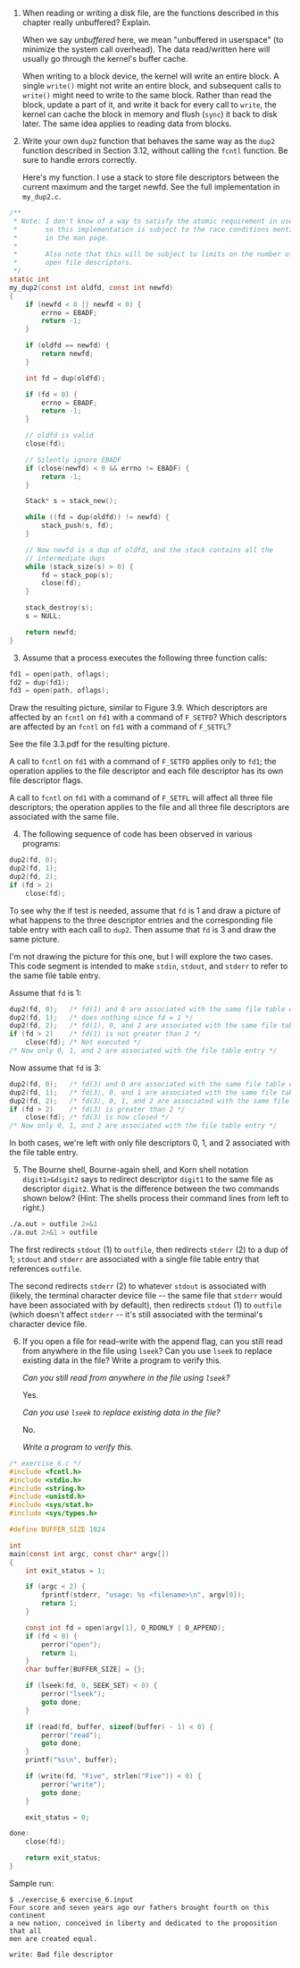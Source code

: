 1. When reading or writing a disk file, are the functions described in this
   chapter really unbuffered? Explain.

   When we say *unbuffered* here, we mean "unbuffered in userspace" (to
   minimize the system call overhead).  The data read/written here will
   usually go through the kernel's buffer cache.
   
   When writing to a block device, the kernel will write an entire block.
   A single `write()` might not write an entire block, and subsequent calls
   to `write()` might need to write to the same block.  Rather than read the
   block, update a part of it, and write it back for every call to `write`,
   the kernel can cache the block in memory and flush (`sync`) it back to
   disk later.  The same idea applies to reading data from blocks.

2. Write your own `dup2` function that behaves the same way as the `dup2`
   function described in Section 3.12, without calling the `fcntl` function.
   Be sure to handle errors correctly.

   Here's my function.  I use a stack to store file descriptors between
   the current maximum and the target newfd.  See the full implementation
   in `my_dup2.c`.

```c
/**
 * Note: I don't know of a way to satisfy the atomic requirement in userspace,
 *       so this implementation is subject to the race conditions mentioned
 *       in the man page.
 *
 *       Also note that this will be subject to limits on the number of
 *       open file descriptors.
 */
static int
my_dup2(const int oldfd, const int newfd)
{
	if (newfd < 0 || newfd < 0) {
		errno = EBADF;
		return -1;
	}

	if (oldfd == newfd) {
		return newfd;
	}

	int fd = dup(oldfd);

	if (fd < 0) {
		errno = EBADF;
		return -1;
	}

	// oldfd is valid
	close(fd);

	// Silently ignore EBADF
	if (close(newfd) < 0 && errno != EBADF) {
		return -1;
	}

	Stack* s = stack_new();

	while ((fd = dup(oldfd)) != newfd) {
		stack_push(s, fd);
	}

	// Now newfd is a dup of oldfd, and the stack contains all the
	// intermediate dups
	while (stack_size(s) > 0) {
		fd = stack_pop(s);
		close(fd);
	}

	stack_destroy(s);
	s = NULL;

	return newfd;
}
```

3. Assume that a process executes the following three function calls:
```c
fd1 = open(path, oflags);
fd2 = dup(fd1);
fd3 = open(path, oflags);
```
   Draw the resulting picture, similar to Figure 3.9. Which descriptors are
   affected by an `fcntl` on `fd1` with a command of `F_SETFD`? Which
   descriptors are affected by an `fcntl` on `fd1` with a command of `F_SETFL`?

   See the file 3.3.pdf for the resulting picture.

   A call to `fcntl` on `fd1` with a command of `F_SETFD` applies only to
   `fd1`; the operation applies to the file descriptor and each file descriptor
   has its own file descriptor flags.

   A call to `fcntl` on `fd1` with a command of `F_SETFL` will affect all
   three file descriptors; the operation applies to the file and all three
   file descriptors are associated with the same file.

4. The following sequence of code has been observed in various programs:
```c
dup2(fd, 0);
dup2(fd, 1);
dup2(fd, 2);
if (fd > 2)
    close(fd);
```
   To see why the if test is needed, assume that `fd` is 1 and draw a picture
   of what happens to the three descriptor entries and the corresponding file
   table entry with each call to `dup2`. Then assume that `fd` is 3 and draw
   the same picture.

   I'm not drawing the picture for this one, but I will explore the two
   cases.  This code segment is intended to make `stdin`, `stdout`, and
   `stderr` to refer to the same file table entry.

   Assume that `fd` is 1:

```c
dup2(fd, 0);   /* fd(1) and 0 are associated with the same file table entry */
dup2(fd, 1);   /* does nothing since fd = 1 */
dup2(fd, 2);   /* fd(1), 0, and 2 are associated with the same file table entry */
if (fd > 2)    /* fd(1) is not greater than 2 */
    close(fd); /* Not executed */
/* Now only 0, 1, and 2 are associated with the file table entry */
```

Now assume that `fd` is 3:

```c
dup2(fd, 0);   /* fd(3) and 0 are associated with the same file table entry */
dup2(fd, 1);   /* fd(3), 0, and 1 are associated with the same file table entry */
dup2(fd, 2);   /* fd(3), 0, 1, and 2 are associated with the same file table entry */
if (fd > 2)    /* fd(3) is greater than 2 */
    close(fd); /* fd(3) is now closed */
/* Now only 0, 1, and 2 are associated with the file table entry */
```

   In both cases, we're left with only file descriptors 0, 1, and 2 associated
   with the file table entry.

5. The Bourne shell, Bourne-again shell, and Korn shell notation
   `digit1>&digit2` says to redirect descriptor `digit1` to the same file as
   descriptor `digit2`. What is the difference between the two commands shown
   below? (Hint: The shells process their command lines from left to right.)

```bash
./a.out > outfile 2>&1
./a.out 2>&1 > outfile
```

The first redirects `stdout` (1) to `outfile`, then redirects `stderr` (2)
to a dup of 1; `stdout` and `stderr` are associated with a single file
table entry that references `outfile`.

The second redirects `stderr` (2) to whatever `stdout` is associated
with (likely, the terminal character device file -- the same file that
`stderr` would have been associated with by default), then redirects
`stdout` (1) to `outfile` (which doesn't affect `stderr` -- it's still
associated with the terminal's character device file.

6. If you open a file for read–write with the append flag, can you still read
   from anywhere in the file using `lseek`? Can you use `lseek` to replace
   existing data in the file? Write a program to verify this.

   _Can you still read from anywhere in the file using `lseek`?_

   Yes.

   _Can you use `lseek` to replace existing data in the file?_

   No.

   _Write a program to verify this._

```c
/* exercise_6.c */
#include <fcntl.h>
#include <stdio.h>
#include <string.h>
#include <unistd.h>
#include <sys/stat.h>
#include <sys/types.h>

#define BUFFER_SIZE 1024

int
main(const int argc, const char* argv[])
{
	int exit_status = 1;

	if (argc < 2) {
		fprintf(stderr, "usage: %s <filename>\n", argv[0]);
		return 1;
	}

	const int fd = open(argv[1], O_RDONLY | O_APPEND);
	if (fd < 0) {
		perror("open");
		return 1;
	}
	char buffer[BUFFER_SIZE] = {};

	if (lseek(fd, 0, SEEK_SET) < 0) {
		perror("lseek");
		goto done;
	}

	if (read(fd, buffer, sizeof(buffer) - 1) < 0) {
		perror("read");
		goto done;
	}
	printf("%s\n", buffer);

	if (write(fd, "Five", strlen("Five")) < 0) {
		perror("write");
		goto done;
	}

	exit_status = 0;

done:
	close(fd);

	return exit_status;
}
```

Sample run:

    $ ./exercise_6 exercise_6.input
    Four score and seven years ago our fathers brought fourth on this continent
    a new nation, conceived in liberty and dedicated to the proposition that all
    men are created equal.
    
    write: Bad file descriptor
